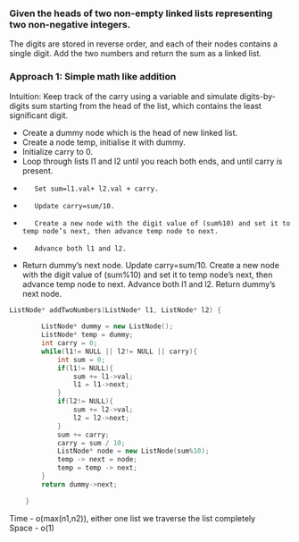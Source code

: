 ### Given the heads of two non-empty linked lists representing two non-negative integers.
The digits are stored in reverse order, and each of their nodes contains a single digit. Add the two numbers and return the sum as a linked list.

### Approach 1: Simple math like addition

Intuition: Keep track of the carry using a variable and simulate digits-by-digits sum starting from the head of the list, which contains the least significant digit.

- Create a dummy node which is the head of new linked list.
- Create a node temp, initialise it with dummy.
- Initialize carry to 0.
- Loop through lists l1 and l2 until you reach both ends, and until carry is present.
-        Set sum=l1.val+ l2.val + carry.
-        Update carry=sum/10.
-        Create a new node with the digit value of (sum%10) and set it to temp node’s next, then advance temp node to next.
-        Advance both l1 and l2.
- Return dummy’s next node.
Update carry=sum/10.
Create a new node with the digit value of (sum%10) and set it to temp node’s next, then advance temp node to next.
Advance both l1 and l2.
Return dummy’s next node.
```c++
ListNode* addTwoNumbers(ListNode* l1, ListNode* l2) {
        
        ListNode* dummy = new ListNode();
        ListNode* temp = dummy;
        int carry = 0;
        while(l1!= NULL || l2!= NULL || carry){
            int sum = 0;
            if(l1!= NULL){
                sum += l1->val;
                l1 = l1->next;
            }
            if(l2!= NULL){
                sum += l2->val;
                l2 = l2->next;
            }
            sum += carry;
            carry = sum / 10;
            ListNode* node = new ListNode(sum%10);
            temp -> next = node;
            temp = temp -> next;
        }
        return dummy->next;
        
    }
```

Time - o(max(n1,n2)), either one list we traverse the list completely </br>
Space - o(1)
